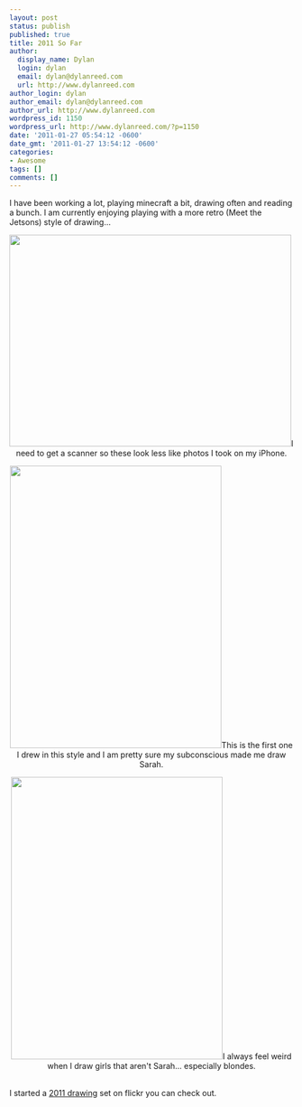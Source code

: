 ```yaml
---
layout: post
status: publish
published: true
title: 2011 So Far
author:
  display_name: Dylan
  login: dylan
  email: dylan@dylanreed.com
  url: http://www.dylanreed.com
author_login: dylan
author_email: dylan@dylanreed.com
author_url: http://www.dylanreed.com
wordpress_id: 1150
wordpress_url: http://www.dylanreed.com/?p=1150
date: '2011-01-27 05:54:12 -0600'
date_gmt: '2011-01-27 13:54:12 -0600'
categories:
- Awesome
tags: []
comments: []
---
```

<p>I have been working a lot, playing minecraft a bit, drawing often and reading a bunch. I am currently enjoying playing with a more retro (Meet the Jetsons) style of drawing...</p>
<p style="text-align: center;"><a href="http://farm6.static.flickr.com/5018/5391457556_dea89f08ba.jpg"><img class="aligncenter" title="Retro Reno" src="http://farm5.static.flickr.com/4094/5414139402_8824644cf8.jpg" alt="" width="500" height="375" /></a>I need to get a scanner so these look less like photos I took on my iPhone.</p></p>
<p style="text-align: center;"><a href="http://farm6.static.flickr.com/5297/5391457372_e7133b174e.jpg"><img class="aligncenter" title="Maybe it is Sarah?" src="http://farm5.static.flickr.com/4112/5414139124_4cdd23cb71.jpg" alt="" width="375" height="500" /></a>This is the first one I drew in this style and I am pretty sure my&nbsp;subconscious&nbsp;made me draw Sarah.</p></p>
<p style="text-align: center;"><a href="http://farm6.static.flickr.com/5051/5391455492_03fc75b6ef.jpg"><img class="aligncenter" title="?????" src="http://farm6.static.flickr.com/5178/5413455203_2b36b05dbb.jpg" alt="" width="375" height="500" /></a>I always feel weird when I draw girls that aren't Sarah... especially blondes.</p><br />
I started a <a href="http://www.flickr.com/photos/dylansarah/sets/72157625913268130/">2011 drawing</a> set on flickr you can check out.</p>
